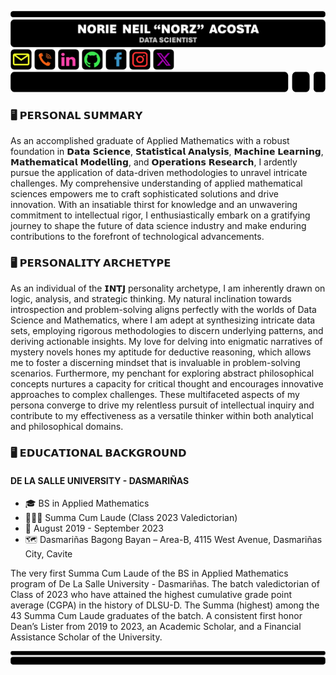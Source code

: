 <img src = GitHubProfileHeader.png alt = "GitHub Profile Header" width = "1000"></a> <a href = norieneil_acosta@outlook.com title = "E-MAIL: norieneil_acosta@outlook.com"> <img src = EmailIcon.png alt = "Email Address" width = "34" height = "33"></a> <a href = 09673381501 title = "PHONE: 09673381501"> <img src = TelephoneIcon.png alt = "Contact Number" width = "34" height = "33"></a> <a href = https://www.linkedin.com/in/norzzielein title = "LINKEDIN: https://www.linkedin.com/in/norzzielein"> <img src = LinkedInIcon.png alt = "LinkedIn Account" width = "34" height = "33"></a> <a href = https://github.com/norzzielein title = "GITHUB: https://github.com/norzzielein"> <img src = GitHubIcon.png alt = "GitHub Account" width = "34" height = "33"></a> <a href = https://www.facebook.com/norzzielein title = "FACEBOOK: https://www.facebook.com/norzzielein"> <img src = FacebookIcon.png alt = "Facebook Account" width = "34" height = "33"></a> <a href = https://www.instagram.com/norzzielein title = "INSTAGRAM: https://www.instagram.com/norzzielein"> <img src = InstagramIcon.png alt = "Instagram Account" width = "34" height = "33"></a> <a href = https://twitter.com/norzzielein title = "TWITTER: https://twitter.com/norzzielein"> <img src = TwitterIcon.png alt = "Twitter Account" width = "34" height = "33"></a> <img src = GitHubProfileTrailer.png alt = "GitHub Profile Trailer" width = "580" height = "33"></a>

### 🖥️ 𝗣𝗘𝗥𝗦𝗢𝗡𝗔𝗟 𝗦𝗨𝗠𝗠𝗔𝗥𝗬
As an accomplished graduate of Applied Mathematics with a robust foundation in 𝗗𝗮𝘁𝗮 𝗦𝗰𝗶𝗲𝗻𝗰𝗲, 𝗦𝘁𝗮𝘁𝗶𝘀𝘁𝗶𝗰𝗮𝗹 𝗔𝗻𝗮𝗹𝘆𝘀𝗶𝘀, 𝗠𝗮𝗰𝗵𝗶𝗻𝗲 𝗟𝗲𝗮𝗿𝗻𝗶𝗻𝗴, 𝗠𝗮𝘁𝗵𝗲𝗺𝗮𝘁𝗶𝗰𝗮𝗹 𝗠𝗼𝗱𝗲𝗹𝗹𝗶𝗻𝗴, and 𝗢𝗽𝗲𝗿𝗮𝘁𝗶𝗼𝗻𝘀 𝗥𝗲𝘀𝗲𝗮𝗿𝗰𝗵, I ardently pursue the application of data-driven methodologies to unravel intricate challenges. My comprehensive understanding of applied mathematical sciences empowers me to craft sophisticated solutions and drive innovation. With an insatiable thirst for knowledge and an unwavering commitment to intellectual rigor, I enthusiastically embark on a gratifying journey to shape the future of data science industry and make enduring contributions to the forefront of technological advancements.

### 🖥️ 𝗣𝗘𝗥𝗦𝗢𝗡𝗔𝗟𝗜𝗧𝗬 𝗔𝗥𝗖𝗛𝗘𝗧𝗬𝗣𝗘
As an individual of the 𝗜𝗡𝗧𝗝 personality archetype, I am inherently drawn on logic, analysis, and strategic thinking. My natural inclination towards introspection and problem-solving aligns perfectly with the worlds of Data Science and Mathematics, where I am adept at synthesizing intricate data sets, employing rigorous methodologies to discern underlying patterns, and deriving actionable insights. My love for delving into enigmatic narratives of mystery novels hones my aptitude for deductive reasoning, which allows me to foster a discerning mindset that is invaluable in problem-solving scenarios. Furthermore, my penchant for exploring abstract philosophical concepts nurtures a capacity for critical thought and encourages innovative approaches to complex challenges. These multifaceted aspects of my persona converge to drive my relentless pursuit of intellectual inquiry and contribute to my effectiveness as a versatile thinker within both analytical and philosophical domains.

### 🖥️ 𝗘𝗗𝗨𝗖𝗔𝗧𝗜𝗢𝗡𝗔𝗟 𝗕𝗔𝗖𝗞𝗚𝗥𝗢𝗨𝗡𝗗

#### **DE LA SALLE UNIVERSITY - DASMARIÑAS**
  - 🎓 BS in Applied Mathematics
  - 👨🏻‍🎓 Summa Cum Laude (Class 2023 Valedictorian)
  - 📅 August 2019 - September 2023
  - 🗺️ Dasmariñas Bagong Bayan – Area-B, 4115 West Avenue, Dasmariñas City, Cavite

  The very first Summa Cum Laude of the BS in Applied Mathematics program of De La Salle University - Dasmariñas. The batch valedictorian of Class of 2023 who have attained the highest cumulative grade point average (CGPA) in the history of DLSU-D. The Summa (highest) among the 43 Summa Cum Laude graduates of the batch. A consistent first honor Dean’s Lister from 2019 to 2023, an Academic Scholar, and a Financial Assistance Scholar of the University.


  
<img src = GitHubProfileFooter.png alt = "GitHub Profile Footer" width = "1000"></a>
